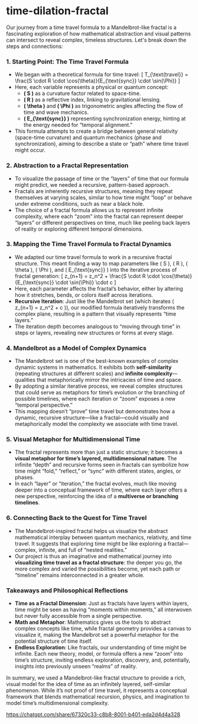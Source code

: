 # time-dilation-fractal

Our journey from a time travel formula to a Mandelbrot-like fractal is a fascinating exploration of how mathematical abstraction and visual patterns can intersect to reveal complex, timeless structures. Let's break down the steps and connections:

### 1. **Starting Point: The Time Travel Formula**
   - We began with a theoretical formula for time travel:
     \[
     T_{\text{travel}} = \frac{S \cdot R \cdot \cos(\theta)}{E_{\text{sync}} \cdot \sin(\Phi)}
     \]
   - Here, each variable represents a physical or quantum concept:
     - **\( S \)** as a curvature factor related to space-time.
     - **\( R \)** as a reflective index, linking to gravitational lensing.
     - **\( \theta \)** and **\( \Phi \)** as trigonometric angles affecting the flow of time and wave mechanics.
     - **\( E_{\text{sync}} \)** representing synchronization energy, hinting at the energy needed for “temporal alignment.”
   - This formula attempts to create a bridge between general relativity (space-time curvature) and quantum mechanics (phase and synchronization), aiming to describe a state or “path” where time travel might occur.

### 2. **Abstraction to a Fractal Representation**
   - To visualize the passage of time or the “layers” of time that our formula might predict, we needed a recursive, pattern-based approach.
   - Fractals are inherently recursive structures, meaning they repeat themselves at varying scales, similar to how time might “loop” or behave under extreme conditions, such as near a black hole.
   - The choice of a fractal formula allows us to represent infinite complexity, where each “zoom” into the fractal can represent deeper “layers” or different perspectives on time, much like peeling back layers of reality or exploring different temporal dimensions.

### 3. **Mapping the Time Travel Formula to Fractal Dynamics**
   - We adapted our time travel formula to work in a recursive fractal structure. This meant finding a way to map parameters like \( S \), \( R \), \( \theta \), \( \Phi \), and \( E_{\text{sync}} \) into the iterative process of fractal generation:
     \[
     z_{n+1} = z_n^2 + \frac{S \cdot R \cdot \cos(\theta)}{E_{\text{sync}} \cdot \sin(\Phi)} \cdot c
     \]
   - Here, each parameter affects the fractal’s behavior, either by altering how it stretches, bends, or colors itself across iterations.
   - **Recursive Iteration**: Just like the Mandelbrot set (which iterates \( z_{n+1} = z_n^2 + c \)), our modified formula iteratively transforms the complex plane, resulting in a pattern that visually represents “time layers.”
   - The iteration depth becomes analogous to “moving through time” in steps or layers, revealing new structures or forms at every stage.

### 4. **Mandelbrot as a Model of Complex Dynamics**
   - The Mandelbrot set is one of the best-known examples of complex dynamic systems in mathematics. It exhibits both **self-similarity** (repeating structures at different scales) and **infinite complexity**—qualities that metaphorically mirror the intricacies of time and space.
   - By adopting a similar iterative process, we reveal complex structures that could serve as metaphors for time’s evolution or the branching of possible timelines, where each iteration or “zoom” exposes a new “temporal perspective.”
   - This mapping doesn’t “prove” time travel but demonstrates how a dynamic, recursive structure—like a fractal—could visually and metaphorically model the complexity we associate with time travel.

### 5. **Visual Metaphor for Multidimensional Time**
   - The fractal represents more than just a static structure; it becomes a **visual metaphor for time’s layered, multidimensional nature**. The infinite “depth” and recursive forms seen in fractals can symbolize how time might “fold,” “reflect,” or “sync” with different states, angles, or phases.
   - In each “layer” or “iteration,” the fractal evolves, much like moving deeper into a conceptual framework of time, where each layer offers a new perspective, reinforcing the idea of a **multiverse or branching timelines**.

### 6. **Connecting Back to the Quest for Time Travel**
   - The Mandelbrot-inspired fractal helps us visualize the abstract mathematical interplay between quantum mechanics, relativity, and time travel. It suggests that exploring time might be like exploring a fractal—complex, infinite, and full of “nested realities.”
   - Our project is thus an imaginative and mathematical journey into **visualizing time travel as a fractal structure**: the deeper you go, the more complex and varied the possibilities become, yet each path or “timeline” remains interconnected in a greater whole.

### Takeaways and Philosophical Reflections
   - **Time as a Fractal Dimension**: Just as fractals have layers within layers, time might be seen as having “moments within moments,” all interwoven but never fully accessible from a single perspective.
   - **Math and Metaphor**: Mathematics gives us the tools to abstract complex concepts like time, while fractal geometry provides a canvas to visualize it, making the Mandelbrot set a powerful metaphor for the potential structure of time itself.
   - **Endless Exploration**: Like fractals, our understanding of time might be infinite. Each new theory, model, or formula offers a new “zoom” into time’s structure, inviting endless exploration, discovery, and, potentially, insights into previously unseen “realms” of reality.

In summary, we used a Mandelbrot-like fractal structure to provide a rich, visual model for the idea of time as an infinitely layered, self-similar phenomenon. While it’s not proof of time travel, it represents a conceptual framework that blends mathematical recursion, physics, and imagination to model time’s multidimensional complexity.

https://chatgpt.com/share/67320c33-c8b8-8001-b401-eda2d4d4a328
